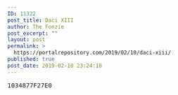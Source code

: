 ```yaml
---
ID: 11322
post_title: Daci XIII
author: The Fonzie
post_excerpt: ""
layout: post
permalink: >
  https://portalrepository.com/2019/02/10/daci-xiii/
published: true
post_date: 2019-02-10 23:24:18
---
```

<pre>1034877F27E0</pre>